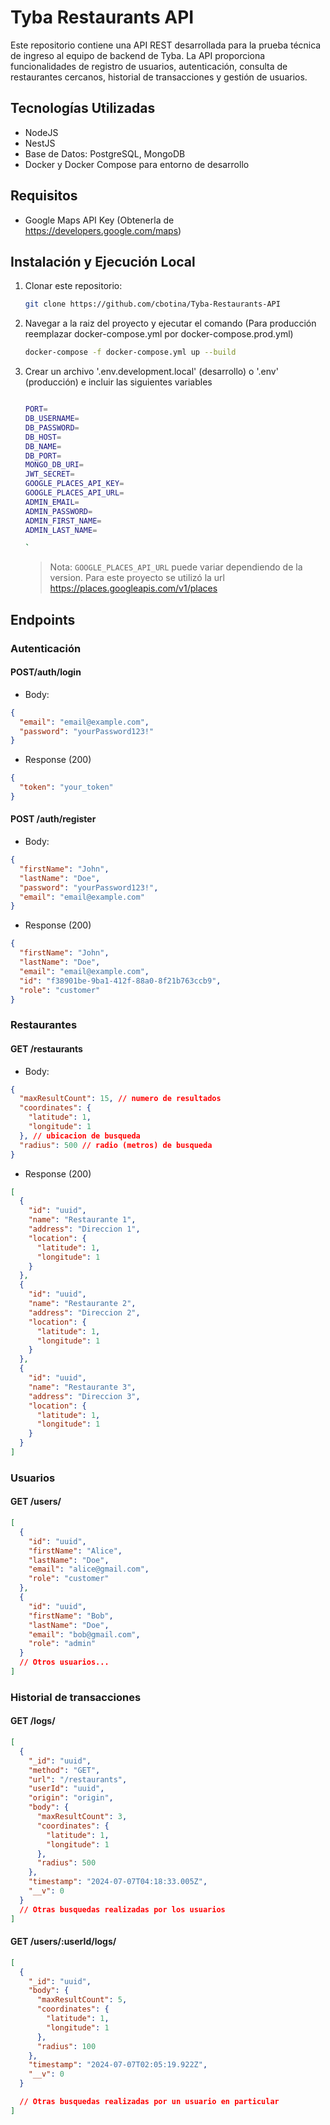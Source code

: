# Tyba Restaurants API

Este repositorio contiene una API REST desarrollada para la prueba técnica de ingreso al equipo de backend de Tyba. La API proporciona funcionalidades de registro de usuarios, autenticación, consulta de restaurantes cercanos, historial de transacciones y gestión de usuarios.

## Tecnologías Utilizadas

- NodeJS
- NestJS
- Base de Datos: PostgreSQL, MongoDB
- Docker y Docker Compose para entorno de desarrollo

## Requisitos

- Google Maps API Key (Obtenerla de https://developers.google.com/maps)

## Instalación y Ejecución Local

1. Clonar este repositorio:

   ```bash
   git clone https://github.com/cbotina/Tyba-Restaurants-API
   ```

2. Navegar a la raiz del proyecto y ejecutar el comando (Para producción reemplazar docker-compose.yml por docker-compose.prod.yml)

   ```bash
   docker-compose -f docker-compose.yml up --build

   ```

3. Crear un archivo '.env.development.local' (desarrollo) o '.env' (producción) e incluir las siguientes variables

   ```bash

   PORT=
   DB_USERNAME=
   DB_PASSWORD=
   DB_HOST=
   DB_NAME=
   DB_PORT=
   MONGO_DB_URI=
   JWT_SECRET=
   GOOGLE_PLACES_API_KEY=
   GOOGLE_PLACES_API_URL=
   ADMIN_EMAIL=
   ADMIN_PASSWORD=
   ADMIN_FIRST_NAME=
   ADMIN_LAST_NAME=

   `
   ```

   > Nota: `GOOGLE_PLACES_API_URL` puede variar dependiendo de la version. Para este proyecto se utilizó la url https://places.googleapis.com/v1/places

## Endpoints

### Autenticación

#### POST/auth/login

- Body:

```json
{
  "email": "email@example.com",
  "password": "yourPassword123!"
}
```

- Response (200)

```json
{
  "token": "your_token"
}
```

#### POST /auth/register

- Body:

```json
{
  "firstName": "John",
  "lastName": "Doe",
  "password": "yourPassword123!",
  "email": "email@example.com"
}
```

- Response (200)

```json
{
  "firstName": "John",
  "lastName": "Doe",
  "email": "email@example.com",
  "id": "f38901be-9ba1-412f-88a0-8f21b763ccb9",
  "role": "customer"
}
```

### Restaurantes

#### GET /restaurants

- Body:

```json
{
  "maxResultCount": 15, // numero de resultados
  "coordinates": {
    "latitude": 1,
    "longitude": 1
  }, // ubicacion de busqueda
  "radius": 500 // radio (metros) de busqueda
}
```

- Response (200)

```json
[
  {
    "id": "uuid",
    "name": "Restaurante 1",
    "address": "Direccion 1",
    "location": {
      "latitude": 1,
      "longitude": 1
    }
  },
  {
    "id": "uuid",
    "name": "Restaurante 2",
    "address": "Direccion 2",
    "location": {
      "latitude": 1,
      "longitude": 1
    }
  },
  {
    "id": "uuid",
    "name": "Restaurante 3",
    "address": "Direccion 3",
    "location": {
      "latitude": 1,
      "longitude": 1
    }
  }
]
```

### Usuarios

#### GET /users/

```json
[
  {
    "id": "uuid",
    "firstName": "Alice",
    "lastName": "Doe",
    "email": "alice@gmail.com",
    "role": "customer"
  },
  {
    "id": "uuid",
    "firstName": "Bob",
    "lastName": "Doe",
    "email": "bob@gmail.com",
    "role": "admin"
  }
  // Otros usuarios...
]
```

### Historial de transacciones

#### GET /logs/

```json
[
  {
    "_id": "uuid",
    "method": "GET",
    "url": "/restaurants",
    "userId": "uuid",
    "origin": "origin",
    "body": {
      "maxResultCount": 3,
      "coordinates": {
        "latitude": 1,
        "longitude": 1
      },
      "radius": 500
    },
    "timestamp": "2024-07-07T04:18:33.005Z",
    "__v": 0
  }
  // Otras busquedas realizadas por los usuarios
]
```

#### GET /users/:userId/logs/

```json
[
  {
    "_id": "uuid",
    "body": {
      "maxResultCount": 5,
      "coordinates": {
        "latitude": 1,
        "longitude": 1
      },
      "radius": 100
    },
    "timestamp": "2024-07-07T02:05:19.922Z",
    "__v": 0
  }

  // Otras busquedas realizadas por un usuario en particular
]
```

